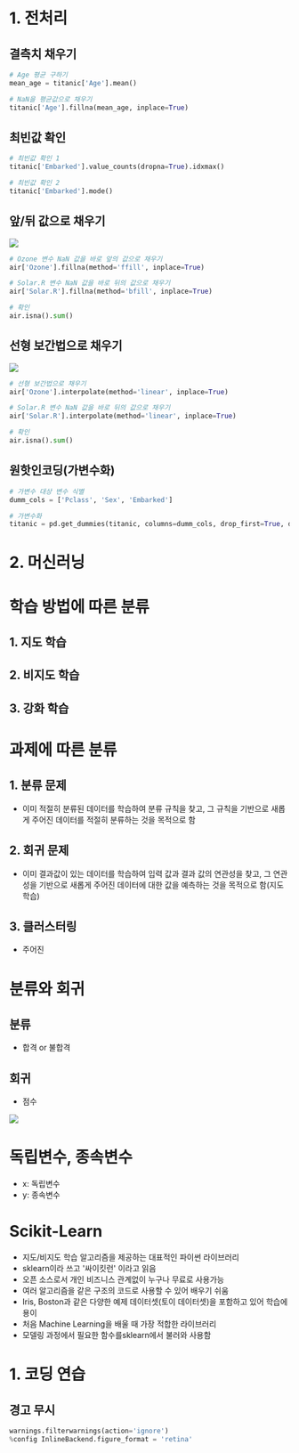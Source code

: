
# 1. 전처리

## 결측치 채우기
```python
# Age 평균 구하기
mean_age = titanic['Age'].mean()

# NaN을 평균값으로 채우기
titanic['Age'].fillna(mean_age, inplace=True)
```

## 최빈값 확인
```python
# 최빈값 확인 1
titanic['Embarked'].value_counts(dropna=True).idxmax()

# 최빈값 확인 2
titanic['Embarked'].mode()
```

## 앞/뒤 값으로 채우기
![](https://i.imgur.com/OUwtjvA.png)
```python
# Ozone 변수 NaN 값을 바로 앞의 값으로 채우기
air['Ozone'].fillna(method='ffill', inplace=True)

# Solar.R 변수 NaN 값을 바로 뒤의 값으로 채우기
air['Solar.R'].fillna(method='bfill', inplace=True)

# 확인
air.isna().sum()
```

## 선형 보간법으로 채우기

![](https://i.imgur.com/x5DmB7z.png)


```python
# 선형 보간법으로 채우기
air['Ozone'].interpolate(method='linear', inplace=True)

# Solar.R 변수 NaN 값을 바로 뒤의 값으로 채우기
air['Solar.R'].interpolate(method='linear', inplace=True)

# 확인
air.isna().sum()
```


## 원핫인코딩(가변수화)

```python
# 가변수 대상 변수 식별
dumm_cols = ['Pclass', 'Sex', 'Embarked']

# 가변수화
titanic = pd.get_dummies(titanic, columns=dumm_cols, drop_first=True, dtype=int)
```


# 2. 머신러닝


# 학습 방법에 따른 분류
## 1. 지도 학습
## 2. 비지도 학습
## 3. 강화 학습


# 과제에 따른 분류
## 1. 분류 문제
- 이미 적절히 분류된 데이터를 학습하여 분류 규칙을 찾고, 그 규칙을 기반으로 새롭게 주어진 데이터를 적절히 분류하는 것을 목적으로 함
## 2. 회귀 문제
- 이미 결과값이 있는 데이터를 학습하여 입력 값과 결과 값의 연관성을 찾고, 그 연관성을 기반으로 새롭게 주어진 데이터에 대한 값을 예측하는 것을 목적으로 함(지도학습)
## 3. 클러스터링
- 주어진 


# 분류와 회귀
## 분류
- 합격 or 불합격
## 회귀
- 점수

![](https://i.imgur.com/wOtAt2e.png)



# 독립변수, 종속변수
- x: 독립변수
- y: 종속변수



# Scikit-Learn
- 지도/비지도 학습 알고리즘을 제공하는 대표적인 파이썬 라이브러리
- sklearn이라 쓰고 '싸이킷런' 이라고 읽음
- 오픈 소스로서 개인 비즈니스 관계없이 누구나 무료로 사용가능
- 여러 알고리즘을 같은 구조의 코드로 사용할 수 있어 배우기 쉬움
- Iris, Boston과 같은 다양한 예제 데이터셋(토이 데이터셋)을 포함하고 있어 학습에 용이
- 처음 Machine Learning을 배울 때 가장 적합한 라이브러리
- 모델링 과정에서 필요한 함수를sklearn에서 불러와 사용함




# 1. 코딩 연습

## 경고 무시
```python
warnings.filterwarnings(action='ignore')
%config InlineBackend.figure_format = 'retina'
```

